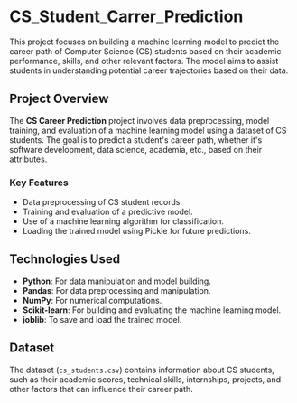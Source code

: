 # CS_Student_Carrer_Prediction
This project focuses on building a machine learning model to predict the career path of Computer Science (CS) students based on their academic performance, skills, and other relevant factors. The model aims to assist students in understanding potential career trajectories based on their data.

## Project Overview

The **CS Career Prediction** project involves data preprocessing, model training, and evaluation of a machine learning model using a dataset of CS students. The goal is to predict a student's career path, whether it's software development, data science, academia, etc., based on their attributes.

### Key Features

- Data preprocessing of CS student records.
- Training and evaluation of a predictive model.
- Use of a machine learning algorithm for classification.
- Loading the trained model using Pickle for future predictions.


## Technologies Used

- **Python**: For data manipulation and model building.
- **Pandas**: For data preprocessing and manipulation.
- **NumPy**: For numerical computations.
- **Scikit-learn**: For building and evaluating the machine learning model.
- **joblib**: To save and load the trained model.

## Dataset

The dataset (`cs_students.csv`) contains information about CS students, such as their academic scores, technical skills, internships, projects, and other factors that can influence their career path.

